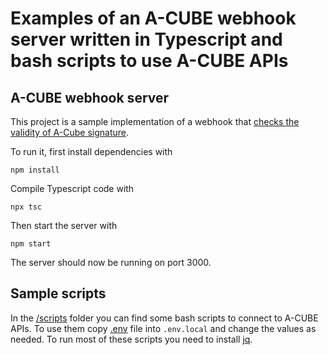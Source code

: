# Examples of an A-CUBE webhook server written in Typescript and bash scripts to use A-CUBE APIs

## A-CUBE webhook server
This project is a sample implementation of a webhook that [checks the validity of A-Cube signature](https://docs.acubeapi.com/documentation/common/http-signature/#python).

To run it, first install dependencies with
```shell
npm install
```
Compile Typescript code with
```shell
npx tsc
```
Then start the server with
```shell
npm start
```
The server should now be running on port 3000.

## Sample scripts
In the [/scripts](/scripts) folder you can find some bash scripts to connect to A-CUBE APIs.
To use them copy [.env](.env) file into `.env.local` and change the values as needed.
To run most of these scripts you need to install [jq](https://jqlang.github.io/jq/).
